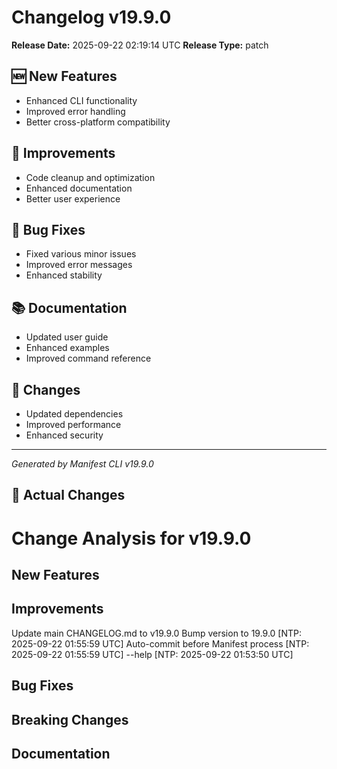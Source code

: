 # Changelog v19.9.0

**Release Date:** 2025-09-22 02:19:14 UTC
**Release Type:** patch

## 🆕 New Features

- Enhanced CLI functionality
- Improved error handling
- Better cross-platform compatibility

## 🔧 Improvements

- Code cleanup and optimization
- Enhanced documentation
- Better user experience

## 🐛 Bug Fixes

- Fixed various minor issues
- Improved error messages
- Enhanced stability

## 📚 Documentation

- Updated user guide
- Enhanced examples
- Improved command reference

## 🔄 Changes

- Updated dependencies
- Improved performance
- Enhanced security

---
*Generated by Manifest CLI v19.9.0*

## 🔧 Actual Changes

# Change Analysis for v19.9.0

## New Features


## Improvements
Update main CHANGELOG.md to v19.9.0
Bump version to 19.9.0 [NTP: 2025-09-22 01:55:59 UTC]
Auto-commit before Manifest process [NTP: 2025-09-22 01:55:59 UTC]
--help [NTP: 2025-09-22 01:53:50 UTC]

## Bug Fixes


## Breaking Changes


## Documentation

